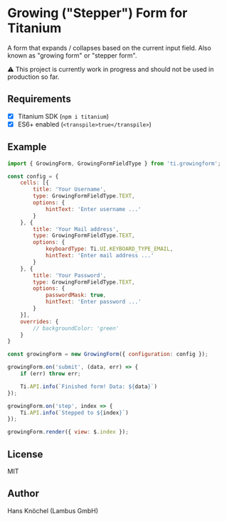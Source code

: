 # Growing ("Stepper") Form for Titanium

A form that expands / collapses based on the current input field. Also known as "growing form" or "stepper form".

⚠️ This project is currently work in progress and should not be used in production so far.

## Requirements

- [x] Titanium SDK (`npm i titanium`)
- [x] ES6+ enabled (`<transpile>true</transpile>`)

## Example

```js
import { GrowingForm, GrowingFormFieldType } from 'ti.growingform';

const config = {
	cells: [{
		title: 'Your Username',
		type: GrowingFormFieldType.TEXT,
		options: {
			hintText: 'Enter username ...'
		}
	}, {
		title: 'Your Mail address',
		type: GrowingFormFieldType.TEXT,
		options: {
			keyboardType: Ti.UI.KEYBOARD_TYPE_EMAIL,
			hintText: 'Enter mail address ...'
		}
	}, {
		title: 'Your Password',
		type: GrowingFormFieldType.TEXT,
		options: {
			passwordMask: true,
			hintText: 'Enter password ...'
		}
	}],
	overrides: {
		// backgroundColor: 'green'
	} 
}

const growingForm = new GrowingForm({ configuration: config });

growingForm.on('submit', (data, err) => {
	if (err) throw err;

	Ti.API.info(`Finished form! Data: ${data}`)
});

growingForm.on('step', index => {
	Ti.API.info(`Stepped to ${index}`)
});

growingForm.render({ view: $.index });
```

## License

MIT

## Author

Hans Knöchel (Lambus GmbH)